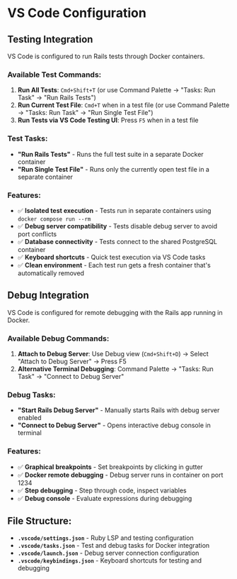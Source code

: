 # VS Code Configuration

## Testing Integration

VS Code is configured to run Rails tests through Docker containers.

### Available Test Commands:

1. **Run All Tests**: `Cmd+Shift+T` (or use Command Palette → "Tasks: Run Task" → "Run Rails Tests")
2. **Run Current Test File**: `Cmd+T` when in a test file (or use Command Palette → "Tasks: Run Task" → "Run Single Test File") 
3. **Run Tests via VS Code Testing UI**: Press `F5` when in a test file

### Test Tasks:

- **"Run Rails Tests"** - Runs the full test suite in a separate Docker container
- **"Run Single Test File"** - Runs only the currently open test file in a separate container

### Features:

- ✅ **Isolated test execution** - Tests run in separate containers using `docker compose run --rm`
- ✅ **Debug server compatibility** - Tests disable debug server to avoid port conflicts
- ✅ **Database connectivity** - Tests connect to the shared PostgreSQL container
- ✅ **Keyboard shortcuts** - Quick test execution via VS Code tasks
- ✅ **Clean environment** - Each test run gets a fresh container that's automatically removed

## Debug Integration

VS Code is configured for remote debugging with the Rails app running in Docker.

### Available Debug Commands:

1. **Attach to Debug Server**: Use Debug view (`Cmd+Shift+D`) → Select "Attach to Debug Server" → Press F5
2. **Alternative Terminal Debugging**: Command Palette → "Tasks: Run Task" → "Connect to Debug Server"

### Debug Tasks:

- **"Start Rails Debug Server"** - Manually starts Rails with debug server enabled
- **"Connect to Debug Server"** - Opens interactive debug console in terminal

### Features:

- ✅ **Graphical breakpoints** - Set breakpoints by clicking in gutter
- ✅ **Docker remote debugging** - Debug server runs in container on port 1234
- ✅ **Step debugging** - Step through code, inspect variables
- ✅ **Debug console** - Evaluate expressions during debugging

## File Structure:

- **`.vscode/settings.json`** - Ruby LSP and testing configuration  
- **`.vscode/tasks.json`** - Test and debug tasks for Docker integration
- **`.vscode/launch.json`** - Debug server connection configuration
- **`.vscode/keybindings.json`** - Keyboard shortcuts for testing and debugging